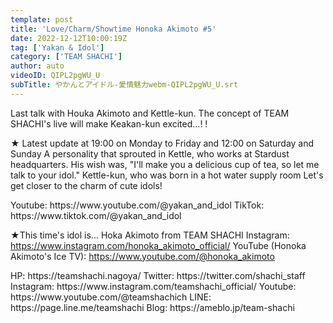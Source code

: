 ```yaml
---
template: post
title: 'Love/Charm/Showtime Honoka Akimoto #5'
date: 2022-12-12T10:00:19Z
tag: ['Yakan & Idol']
category: ['TEAM SHACHI']
author: auto 
videoID: QIPL2pgWU_U
subTitle: やかんとアイドル-愛情魅力webm-QIPL2pgWU_U.srt
---
```

Last talk with Houka Akimoto and Kettle-kun.
The concept of TEAM SHACHI's live will make Keakan-kun excited...! !

★ Latest update at 19:00 on Monday to Friday and 12:00 on Saturday and Sunday
A personality that sprouted in Kettle, who works at Stardust headquarters.
His wish was, "I'll make you a delicious cup of tea, so let me talk to your idol."
Kettle-kun, who was born in a hot water supply room
Let's get closer to the charm of cute idols!

<Kettle and Idol>
Youtube: https://www.youtube.com/@yakan_and_idol
TikTok: https://www.tiktok.com/@yakan_and_idol


★This time's idol is... Hoka Akimoto from TEAM SHACHI
<Hoka Akimoto>
Instagram: https://www.instagram.com/honoka_akimoto_official/
YouTube (Honoka Akimoto's Ice TV): https://www.youtube.com/@honoka_akimoto

<TEAM SHACHI>
HP: https://teamshachi.nagoya/
Twitter: https://twitter.com/shachi_staff
Instagram: https://www.instagram.com/teamshachi_official/
Youtube: https://www.youtube.com/@teamshachich
LINE: https://page.line.me/teamshachi
Blog: https://ameblo.jp/team-shachi
